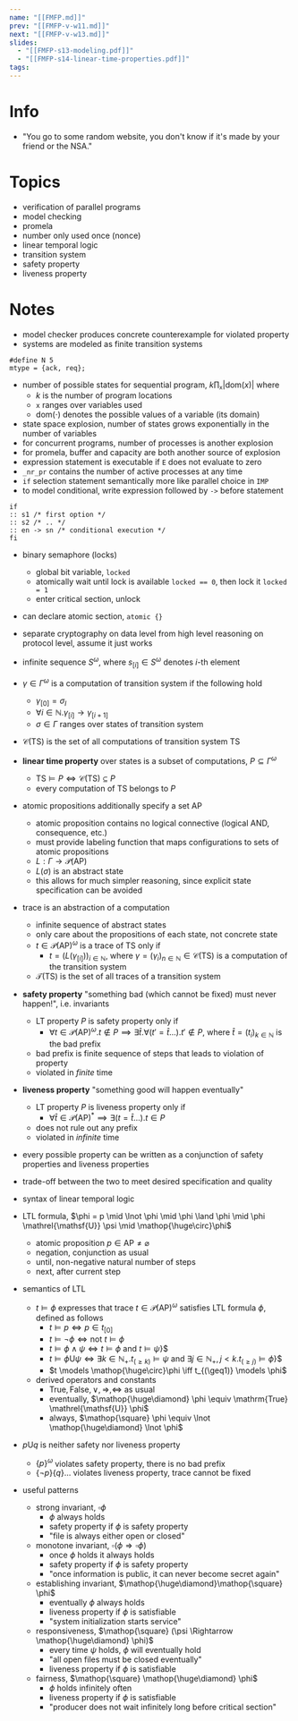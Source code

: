 ```yaml
---
name: "[[FMFP.md]]"
prev: "[[FMFP-v-w11.md]]"
next: "[[FMFP-v-w13.md]]"
slides:
  - "[[FMFP-s13-modeling.pdf]]"
  - "[[FMFP-s14-linear-time-properties.pdf]]"
tags:
---
```



# Info
- "You go to some random website, you don't know if it's made by your friend or the NSA."


# Topics
- verification of parallel programs
- model checking
- promela
- number only used once (nonce)
- linear temporal logic
- transition system
- safety property
- liveness property

# Notes
- model checker produces concrete counterexample for violated property
- systems are modeled as finite transition systems
```spin
#define N 5
mtype = {ack, req};
```

- number of possible states for sequential program, $k \prod_{\texttt{x}} |\mathrm{dom}(x)|$ where
	- $k$ is the number of program locations
	- $\texttt{x}$ ranges over variables used
	- $\mathrm{dom(\cdot)}$ denotes the possible values of a variable (its domain)
- state space explosion, number of states grows exponentially in the number of variables
- for concurrent programs, number of processes is another explosion
- for promela, buffer and capacity are both another source of explosion
- expression statement is executable if $\texttt{E}$ does not evaluate to zero
- $\texttt{\_{}nr\_pr}$ contains the number of active processes at any time
- `if` selection statement semantically more like parallel choice in `IMP`
- to model conditional, write expression followed by `->` before statement
```promela
if
:: s1 /* first option */
:: s2 /* .. */
:: en -> sn /* conditional execution */
fi
```
- binary semaphore (locks)
	- global bit variable, `locked`
	- atomically wait until lock is available `locked == 0`, then lock it `locked = 1`
	- enter critical section, unlock
- can declare atomic section, `atomic {}`

- separate cryptography on data level from high level reasoning on protocol level, assume it just works

- infinite sequence $S^{\omega}$, where $s_{[i]} \in S^{\omega}$ denotes $i$-th element
- $\gamma \in \Gamma^{\omega}$ is a computation of transition system if the following hold
	- $\gamma_{[0]} = \sigma_{I}$
	- $\forall i \in \mathbb{N}. \gamma_{[i]} \to\gamma_{[i+1]}$
	- $\sigma \in \Gamma$ ranges over states of transition system
- $\mathcal{C}(\mathrm{TS})$ is the set of all computations of transition system $\mathrm{TS}$
- **linear time property** over states is a subset of computations, $P \subseteq \Gamma^{\omega}$
	- $\mathrm{TS} \models P \iff \mathcal{C}(\mathrm{TS}) \subseteq P$
	- every computation of $\mathrm{TS}$ belongs to $P$
- atomic propositions additionally specify a set $\mathrm{AP}$
	- atomic proposition contains no logical connective (logical AND, consequence, etc.)
	- must provide labeling function that maps configurations to sets of atomic propositions
	- $L : \Gamma \to \mathcal{P}(\mathrm{AP})$
	- $L(\sigma)$ is an abstract state
	- this allows for much simpler reasoning, since explicit state specification can be avoided
- trace is an abstraction of a computation
	- infinite sequence of abstract states
	- only care about the propositions of each state, not concrete state
	- $t \in \mathcal{P}(\mathrm{AP})^{\omega}$ is a trace of $\mathrm{TS}$ only if
		- $t = (L(\gamma_{[i]}))_{i \in \mathbb{N}}$, where $\gamma = (\gamma_{i})_{n \in \mathbb{N}} \in \mathcal{C}(\mathrm{TS})$ is a computation of the transition system
	- $\mathcal{T}(\mathrm{TS})$ is the set of all traces of a transition system
- **safety property** "something bad (which cannot be fixed) must never happen!", i.e. invariants
	- LT property $P$ is safety property only if
		- $\forall t \in \mathcal{P}(\mathrm{AP})^{\omega}. t \not\in P \implies \exists \widehat{t}. \forall (t' = \widehat{t}\dots) . t' \not\in P$, where $\widehat{t} = (t_{i})_{k \in \mathbb{N}}$ is the bad prefix
	- bad prefix is finite sequence of steps that leads to violation of property
	- violated in *finite* time
- **liveness property** "something good will happen eventually"
	- LT property $P$ is liveness property only if
		- $\forall\widehat{t} \in \mathcal{P}(\mathrm{AP})^{*} \implies \exists(t=\widehat{t}\dots). t \in P$
	- does not rule out any prefix
	- violated in *infinite* time
- every possible property can be written as a conjunction of safety properties and liveness properties
- trade-off between the two to meet desired specification and quality

- syntax of linear temporal logic
- LTL formula,  $\phi = p \mid \lnot \phi \mid \phi \land \phi \mid \phi \mathrel{\mathsf{U}} \psi \mid \mathop{\huge\circ}\phi$
	- atomic proposition $p \in \mathrm{AP} \neq \varnothing$
	- negation, conjunction as usual
	- until, non-negative natural number of steps
	- next, after current step
- semantics of LTL
	- $t \models \phi$ expresses that trace $t \in \mathcal{P}(\mathrm{AP})^{\omega}$ satisfies LTL formula $\phi$, defined as follows
		- $t \models p \iff p \in t_{[0]}$
		- $t \models \lnot\phi \iff \text{not } t \models \phi$
		- $t \models \phi \land \psi \iff t \models \phi \text{ and } t \models \psi$}$
		- $t \models \phi \mathrel{\mathsf{U}} \psi \iff \exists k \in \mathbb{N}_{+}. t_{(\geq k)} \models \psi \text{ and } \exists j \in \mathbb{N}_{+}, j < k. t_{(\geq j)} \models \phi$}$
		- $t \models \mathop{\huge\circ}\phi  \iff t_{(\geq1)} \models \phi$
	- derived operators and constants
		- $\mathrm{True}, \mathrm{False}, \lor, \Rightarrow, \Leftrightarrow$ as usual
		- eventually, $\mathop{\huge\diamond} \phi \equiv \mathrm{True} \mathrel{\mathsf{U}} \phi$
		- always, $\mathop{\square} \phi \equiv \lnot \mathop{\huge\diamond} \lnot \phi$
- $p \mathrel{\mathsf{U}} q$ is neither safety nor liveness property
	- $\{ p \}^{\omega}$ violates safety property, there is no bad prefix
	- $\{ \lnot p \} \{  q \} \dots$ violates liveness property, trace cannot be fixed
- useful patterns
	- strong invariant, $\mathop{\square} \phi$
		- $\phi$ always holds
		- safety property if $\phi$ is safety property
		- "file is always either open or closed"
	- monotone invariant, $\mathop{\square} (\phi \Rightarrow \mathop{\square} \phi)$
		- once $\phi$ holds it always holds
		- safety property if $\phi$ is safety property
		- "once information is public, it can never become secret again"
	- establishing invariant, $\mathop{\huge\diamond}\mathop{\square} \phi$
		- eventually $\phi$ always holds
		- liveness property if $\phi$ is satisfiable
		- "system initialization starts service"
	- responsiveness, $\mathop{\square} (\psi \Rightarrow \mathop{\huge\diamond} \phi)$
		- every time $\psi$ holds, $\phi$ will eventually hold
		- "all open files must be closed eventually"
		- liveness property if $\phi$ is satisfiable
	- fairness, $\mathop{\square} \mathop{\huge\diamond} \phi$
		- $\phi$ holds infinitely often
		- liveness property if $\phi$ is satisfiable
		- "producer does not wait infinitely long before critical section"
